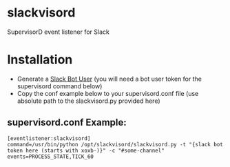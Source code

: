 # slackvisord
SupervisorD event listener for Slack

# Installation
* Generate a [Slack Bot User](https://api.slack.com/bot-users) (you will need a bot user token for the supervisord command below)
* Copy the conf example below to your supervisord.conf file (use absolute path to the slackvisord.py provided here)

## supervisord.conf Example:
```
[eventlistener:slackvisord]
command=/usr/bin/python /opt/slackvisord/slackvisord.py -t "{slack bot token here (starts with xoxb-)}" -c "#some-channel"
events=PROCESS_STATE,TICK_60
```
